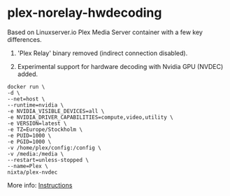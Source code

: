 # plex-norelay-hwdecoding

Based on Linuxserver.io Plex Media Server container with a few key differences.

1. 'Plex Relay' binary removed (indirect connection disabled).

2. Experimental support for hardware decoding with Nvidia GPU (NVDEC) added.

```
docker run \
-d \
--net=host \
--runtime=nvidia \
-e NVIDIA_VISIBLE_DEVICES=all \
-e NVIDIA_DRIVER_CAPABILITIES=compute,video,utility \
-e VERSION=latest \
-e TZ=Europe/Stockholm \
-e PUID=1000 \
-e PGID=1000 \
-v /home/plex/config:/config \
-v /media:/media \
--restart=unless-stopped \
--name=Plex \
nixta/plex-nvdec
```

More info:
[Instructions](https://hub.docker.com/r/linuxserver/plex/)
